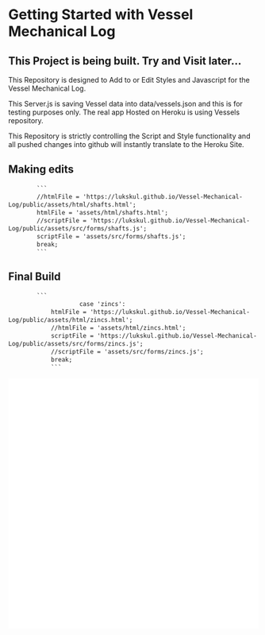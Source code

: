 # Getting Started with Vessel Mechanical Log

## This Project is being built.  Try and Visit later... 

This Repository is designed to Add to or Edit Styles and Javascript for the Vessel Mechanical Log.

This Server.js is saving Vessel data into data/vessels.json and this is for testing purposes only.  The real app Hosted on Heroku is using Vessels repository.  

This Repository is strictly controlling the Script and Style functionality and all pushed changes into github will instantly translate to the Heroku Site. 


## Making edits 
            ```
            //htmlFile = 'https://lukskul.github.io/Vessel-Mechanical-Log/public/assets/html/shafts.html';
            htmlFile = 'assets/html/shafts.html';
            //scriptFile = 'https://lukskul.github.io/Vessel-Mechanical-Log/public/assets/src/forms/shafts.js'; 
            scriptFile = 'assets/src/forms/shafts.js'; 
            break;
            ```

## Final Build
            ```
                        case 'zincs':
                htmlFile = 'https://lukskul.github.io/Vessel-Mechanical-Log/public/assets/html/zincs.html';
                //htmlFile = 'assets/html/zincs.html'; 
                scriptFile = 'https://lukskul.github.io/Vessel-Mechanical-Log/public/assets/src/forms/zincs.js';
                //scriptFile = 'assets/src/forms/zincs.js';     
                break;  
                ```
                
![VML](public/assets/icons/wrench-hammer.svg)
